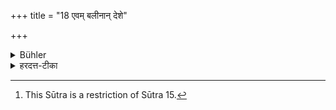 +++
title = "18 एवम् बलीनान् देशे"

+++

<details><summary>Bühler</summary>

18. In like manner water is sprinkled around once only after the performance of those Bali-offerings that are performed in one place. [^11] 


[^11]:  This Sūtra is a restriction of Sūtra 15.
</details>

<details><summary>हरदत्त-टीका</summary>

## सूत्रम्
एवं बलीनां देशे देशे समवेतानां सकृत्सकृदन्ते परिषेचनम् ॥ १८ ॥  
### टिप्पनी
यथा षण्णामाहुतीनां परिषेचनं तन्त्रम्, विभवात् । एवं बलयोऽपि ये एकस्मिन् देशे समवेता 'उत्तरैर्ब्रह्मसदन' (४.२.४) इत्यादयस्तेषां यदन्ते परिषेचनं प्राप्तं 'पश्चात्परिषेचन'मित्यनेन विहितं तत्सर्वान्ते सकृत्कर्तव्यम्, न प्रत्येकं पृथगिति । असत्यस्मिन् सूत्रे पूर्वत्र 'तस्य तस्ये'ति वचनाद्यथा परिमार्जनमवोक्षणं च प्रत्येकं पृथक्पृथग्भवति तथा परिषेचनमपि स्यात् । अत्र चोपदेशादेव य एकदेशस्था बलयस्तेषामेव सकृदन्ते परिषेचनं, न यादृच्छिकसमवेतानाम् । तेन यद्यप्यगारस्योत्तरपूर्वदेशश्शय्यादेशः, तथापि कामलिङ्गस्य पृथकपरिषेचनं भवति ॥१९॥
</details>
